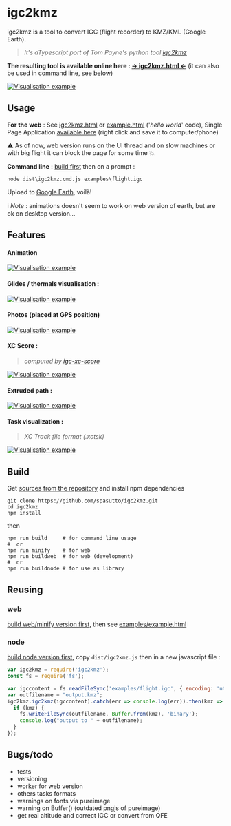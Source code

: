 # igc2kmz
igc2kmz is a tool to convert IGC (flight recorder) to KMZ/KML (Google Earth).

> *It's aTypescript port of Tom Payne's python tool [igc2kmz](https://github.com/twpayne/igc2kmz)*

**The resulting tool is available online here : [&#x2192; igc2kmz.html &#x2190;](https://spasutto.github.io/igc2kmz/dist/igc2kmz.html)** (it can also be used in command line, see [below](#usage))

[![Visualisation example](doc/output_MtBlanc.jpg?raw=true)](doc/output_MtBlanc.jpg?raw=true)

## Usage
**For the web** : See [igc2kmz.html](igc2kmz.html) or [example.html](examples/example.html) ('*hello world*' code), Single Page Application [available here](https://spasutto.github.io/igc2kmz/dist/igc2kmz_spa.html) (right click and save it to computer/phone)

:warning: As of now, web version runs on the UI thread and on slow machines or with big flight it can block the page for some time :boom:

**Command line** : [build first](#build) then on a prompt :
```
node dist\igc2kmz.cmd.js examples\flight.igc
```
Upload to [Google Earth](https://earth.google.com/web/), voilà!

:information_source: *Note* : animations doesn't seem to work on web version of earth, but are ok on desktop version...

## Features
#### Animation
[![Visualisation example](doc/animation.webp?raw=true)](doc/animation.webp?raw=true)
#### Glides / thermals visualisation :
[![Visualisation example](doc/thermals_glides.jpg?raw=true)](doc/thermals_glides.jpg?raw=true)
#### Photos (placed at GPS position)
[![Visualisation example](doc/inline_photos.jpg?raw=true)](doc/inline_photos.jpg?raw=true)
#### XC Score :
> *computed by [igc-xc-score](https://github.com/mmomtchev/igc-xc-score)*

[![Visualisation example](doc/xc_score.jpg?raw=true)](doc/xc_score.jpg?raw=true)
#### Extruded path :
[![Visualisation example](doc/extruded_path.jpg?raw=true)](doc/extruded_path.jpg?raw=true)
#### Task visualization :
> *XC Track file format (.xctsk)*

[![Visualisation example](doc/task.jpg?raw=true)](doc/task.jpg?raw=true)

## Build
Get [sources from the repository](https://github.com/spasutto/igc2kmz) and install npm dependencies
```
git clone https://github.com/spasutto/igc2kmz.git
cd igc2kmz
npm install
```
then
```
npm run build     # for command line usage
#  or
npm run minify    # for web
npm run buildweb  # for web (development)
#  or
npm run buildnode # for use as library
```

## Reusing
### web

[build web/minify version first](#build), then see [examples/example.html](https://github.com/spasutto/igc2kmz/blob/master/examples/example.html)

### node
[build node version first](#build), copy `dist/igc2kmz.js` then in a new javascript file :
```javascript
var igc2kmz = require('igc2kmz');
const fs = require('fs');

var igccontent = fs.readFileSync('examples/flight.igc', { encoding: 'utf8', flag: 'r' });
var outfilename = "output.kmz";
igc2kmz.igc2kmz(igccontent).catch(err => console.log(err)).then(kmz => {
  if (kmz) {
    fs.writeFileSync(outfilename, Buffer.from(kmz), 'binary');
    console.log("output to " + outfilename);
  }
});
```

## Bugs/todo
 - tests
 - versioning
 - worker for web version
 - others tasks formats
 - warnings on fonts via pureimage
 - warning on Buffer() (outdated pngjs of pureimage)
 - get real altitude and correct IGC or convert from QFE


